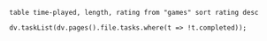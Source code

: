```dataview 
table time-played, length, rating from "games" sort rating desc 
```


```dataviewjs 
dv.taskList(dv.pages().file.tasks.where(t => !t.completed)); 
```